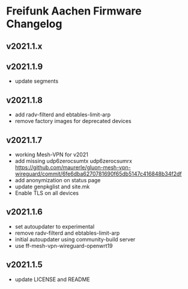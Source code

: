 # Freifunk Aachen Firmware Changelog


## v2021.1.x

## v2021.1.9
  - update segments

## v2021.1.8
  - add radv-filterd and ebtables-limit-arp
  - remove factory images for deprecated devices

## v2021.1.7
 - working Mesh-VPN for v2021
 - add missing udp6zerocsumtx udp6zerocsumrx https://github.com/maurerle/gluon-mesh-vpn-wireguard/commit/6fe6dba6270781690f65db5147c416848b34f2df
 - add anonymization on status page
 - update genpkglist and site.mk
 - Enable TLS on all devices

## v2021.1.6
 - set autoupdater to experimental
 - remove radv-filterd and ebtables-limit-arp
 - initial autoupdater using community-build server
 - use ff-mesh-vpn-wireguard-openwrt19

## v2021.1.5
 - update LICENSE and README
